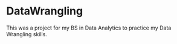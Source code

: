# DataWrangling
This was a project for my BS in Data Analytics to practice my Data Wrangling skills.
